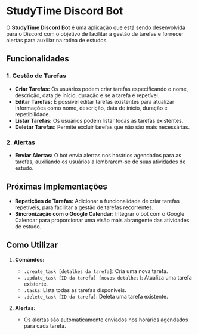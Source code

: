 # StudyTime Discord Bot

O **StudyTime Discord Bot** é uma aplicação que está sendo desenvolvida para o Discord com o objetivo de facilitar a gestão de tarefas e fornecer alertas para auxiliar na rotina de estudos.

## Funcionalidades

### 1. Gestão de Tarefas
- **Criar Tarefas:** Os usuários podem criar tarefas especificando o nome, descrição, data de início, duração e se a tarefa é repetível.
- **Editar Tarefas:** É possível editar tarefas existentes para atualizar informações como nome, descrição, data de início, duração e repetibilidade.
- **Listar Tarefas:** Os usuários podem listar todas as tarefas existentes.
- **Deletar Tarefas:** Permite excluir tarefas que não são mais necessárias.

### 2. Alertas
- **Enviar Alertas:** O bot envia alertas nos horários agendados para as tarefas, auxiliando os usuários a lembrarem-se de suas atividades de estudo.

## Próximas Implementações
- **Repetições de Tarefas:** Adicionar a funcionalidade de criar tarefas repetíveis, para facilitar a gestão de tarefas recorrentes.
- **Sincronização com o Google Calendar:** Integrar o bot com o Google Calendar para proporcionar uma visão mais abrangente das atividades de estudo.

## Como Utilizar

1. **Comandos:**
   - `.create_task [detalhes da tarefa]`: Cria uma nova tarefa.
   - `.update_task [ID da tarefa] [novos detalhes]`: Atualiza uma tarefa existente.
   - `.tasks`: Lista todas as tarefas disponíveis.
   - `.delete_task [ID da tarefa]`: Deleta uma tarefa existente.

2. **Alertas:**
   - Os alertas são automaticamente enviados nos horários agendados para cada tarefa.

